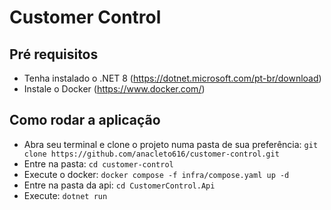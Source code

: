 # Customer Control

## Pré requisitos

- Tenha instalado o .NET 8 (https://dotnet.microsoft.com/pt-br/download)
- Instale o Docker (https://www.docker.com/)

## Como rodar a aplicação

- Abra seu terminal e clone o projeto numa pasta de sua preferência: `git clone https://github.com/anacleto616/customer-control.git`
- Entre na pasta: `cd customer-control`
- Execute o docker: `docker compose -f infra/compose.yaml up -d`
- Entre na pasta da api: `cd CustomerControl.Api`
- Execute: `dotnet run`